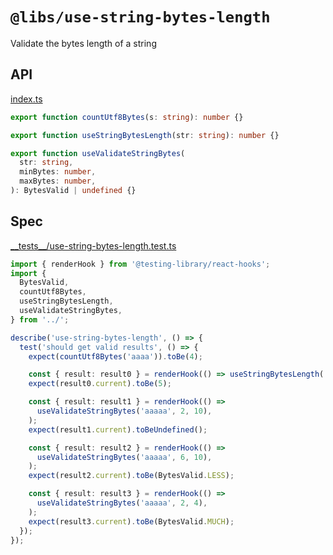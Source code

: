 # `@libs/use-string-bytes-length`

Validate the bytes length of a string

## API

<!-- source index.ts --pick "countUtf8Bytes useStringBytesLength useValidateStringBytes" -->

[index.ts](index.ts)

```ts
export function countUtf8Bytes(s: string): number {}

export function useStringBytesLength(str: string): number {}

export function useValidateStringBytes(
  str: string,
  minBytes: number,
  maxBytes: number,
): BytesValid | undefined {}
```

<!-- /source -->

## Spec

<!-- source __tests__/*.test.ts -->

[\_\_tests\_\_/use-string-bytes-length.test.ts](__tests__/use-string-bytes-length.test.ts)

```ts
import { renderHook } from '@testing-library/react-hooks';
import {
  BytesValid,
  countUtf8Bytes,
  useStringBytesLength,
  useValidateStringBytes,
} from '../';

describe('use-string-bytes-length', () => {
  test('should get valid results', () => {
    expect(countUtf8Bytes('aaaa')).toBe(4);

    const { result: result0 } = renderHook(() => useStringBytesLength('aaaaa'));
    expect(result0.current).toBe(5);

    const { result: result1 } = renderHook(() =>
      useValidateStringBytes('aaaaa', 2, 10),
    );
    expect(result1.current).toBeUndefined();

    const { result: result2 } = renderHook(() =>
      useValidateStringBytes('aaaaa', 6, 10),
    );
    expect(result2.current).toBe(BytesValid.LESS);

    const { result: result3 } = renderHook(() =>
      useValidateStringBytes('aaaaa', 2, 4),
    );
    expect(result3.current).toBe(BytesValid.MUCH);
  });
});
```

<!-- /source -->
